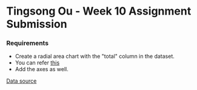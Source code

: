 # Tingsong Ou - Week 10 Assignment Submission

### Requirements
- Create a radial area chart with the "total" column in the dataset.
- You can refer [this](https://observablehq.com/@d3/radial-area-chart)
- Add the axes as well.

[Data source](https://www.kaggle.com/abcsds/pokemon)